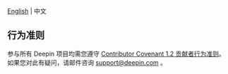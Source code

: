 [English](CODE_OF_CONDUCT.md) | 中文

## 行为准则

参与所有 Deepin 项目均需您遵守 [Contributor Covenant 1.2 贡献者行为准则](https://www.contributor-covenant.org/version/1/2/0/code-of-conduct.html)。如果您对此有疑问，请邮件咨询 support@deepin.com 。
